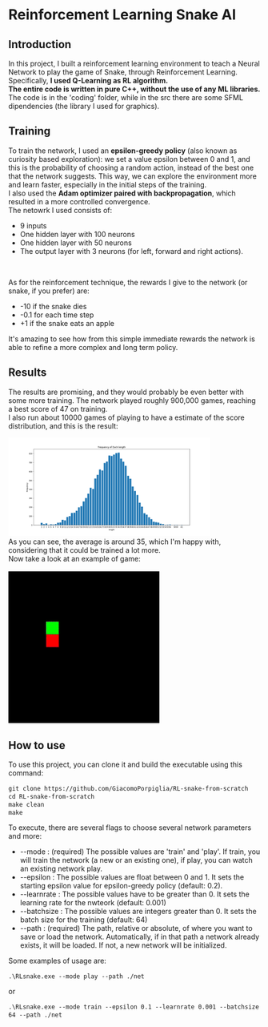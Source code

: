 # Reinforcement Learning Snake AI

## Introduction

In this project, I built a reinforcement learning environment to teach a Neural Network to play the game of Snake, through Reinforcement Learning.
Specifically, <b>I used Q-Learning as RL algorithm.</b>
<br>
<b>The entire code is written in pure C++, without the use of any ML libraries.</b>
<br>
The code is in the 'coding' folder, while in the src there are some SFML dipendencies (the library I used for graphics).

## Training
To train the network, I used an <b>epsilon-greedy policy</b> (also known as curiosity based exploration): we set a value epsilon between 0 and 1, and this is the probability of choosing a random action, instead of the best one that the network suggests. This way, we can explore the environment more and learn faster, especially in the initial steps of the training.
<br>
I also used the <b>Adam optimizer paired with backpropagation</b>, which resulted in a more controlled convergence.
<br>
The netowrk I used consists of:
-  9 inputs
- One hidden layer with 100 neurons
- One hidden layer with 50 neurons
- The output layer with 3 neurons (for left, forward and right actions).
<br>

As for the reinforcement technique, the rewards I give to the network (or snake, if you prefer) are:
- -10 if the snake dies
- -0.1 for each time step
- +1 if the snake eats an apple

It's amazing to see how from this simple immediate rewards the network is able to refine a more complex and long term policy.


## Results
The results are promising, and they would probably be even better with some more training.
The network played roughly 900,000 games, reaching a best score of 47 on training. 
<br>
I also run about 10000 games of playing to have a estimate of the score distribution, and this is the result:
<br>

<img alt="Score distribution" src="./imgs/distribution.png" style="width:80%;">
<br>
As you can see, the average is around 35, which I'm happy with, considering that it could be trained a lot more.
<br>
Now take a look at an example of game:
<br><br>

<img src="./imgs/play.gif" width="60%" />


## How to use
To use this project, you can clone it and build the executable using this command: 
```
git clone https://github.com/GiacomoPorpiglia/RL-snake-from-scratch
cd RL-snake-from-scratch
make clean
make
```

To execute, there are several flags to choose several network parameters and more:
- --mode : (required) The possible values are 'train' and 'play'. If train, you will train the network (a new or an existing one), if play, you can watch an existing network play.
- --epsilon : The possible values are float between 0 and 1. It sets the starting epsilon value for epsilon-greedy policy (default: 0.2).
- --learnrate : The possible values have to be greater than 0. It sets the learning rate for the nwteork (default: 0.001)
- --batchsize : The possible values are integers greater than 0. It sets the batch size for the training (default: 64)
- --path : (required) The path, relative or absolute, of where you want to save or load the network. Automatically, if in that path a network already exists, it will be loaded. If not, a new network will be initialized.

Some examples of usage are:

```
.\RLsnake.exe --mode play --path ./net
```
or 
```
.\RLsnake.exe --mode train --epsilon 0.1 --learnrate 0.001 --batchsize 64 --path ./net
```


